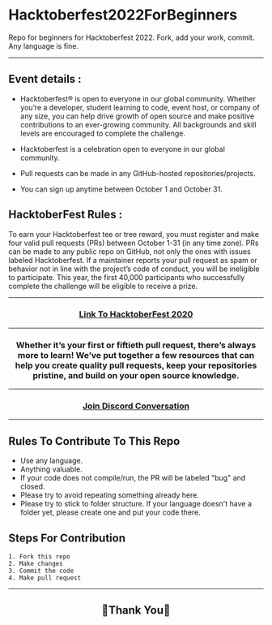 # Hacktoberfest2022ForBeginners
Repo for beginners for Hacktoberfest 2022. Fork, add your work, commit. Any language is fine.

***

## Event details :

- Hacktoberfest® is open to everyone in our global community. Whether you’re a developer, student learning to code, event host, or company of any size, you can help drive growth of open source and make positive contributions to an ever-growing community. All backgrounds and skill levels are encouraged to complete the challenge.

- Hacktoberfest is a celebration open to everyone in our global community.
- Pull requests can be made in any GitHub-hosted repositories/projects.
- You can sign up anytime between October 1 and October 31.

## HacktoberFest Rules :

To earn your Hacktoberfest tee or tree reward, you must register and make four valid pull requests (PRs) between October 1-31 (in any time zone). PRs can be made to any public repo on GitHub, not only the ones with issues labeled Hacktoberfest. If a maintainer reports your pull request as spam or behavior not in line with the project’s code of conduct, you will be ineligible to participate. This year, the first 40,000 participants who successfully complete the challenge will be eligible to receive a prize.
***

<h3 align="center">
    <a href="https://hacktoberfest.digitalocean.com/">
        Link To HacktoberFest 2020
    </a>
</h3>

***
<h3 align="center"> Whether it’s your first or fiftieth pull request, there’s always more to learn! We’ve put together a few resources that can help you create quality pull requests, keep your repositories pristine, and build on your open source knowledge. </h3>

***

<h3 align="center">
    <a href="https://discord.com/invite/hacktoberfest/">
       Join Discord Conversation
    </a>
</h3>

***
## Rules To Contribute To This Repo

-   Use any language.
-   Anything valuable.
-   If your code does not compile/run, the PR will be labeled "bug" and closed.
-   Please try to avoid repeating something already here.
-   Please try to stick to folder structure. If your language doesn't have a folder yet, please create one and put your code there.

## Steps For Contribution

    1. Fork this repo    
    2. Make changes
    3. Commit the code
    4. Make pull request
***
<h2 align="center">
    <p>
        &#x1F49C;Thank You&#x1F49C;
    </p>
</h2>
